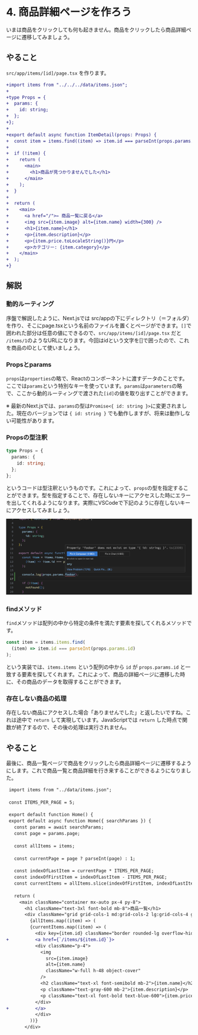 # 4. 商品詳細ページを作ろう

いまは商品をクリックしても何も起きません。商品をクリックしたら商品詳細ページに遷移してみましょう。

## やること

`src/app/items/[id]/page.tsx` を作ります。

```diff
+import items from "../../../data/items.json";
+
+type Props = {
+  params: {
+    id: string;
+  };
+};
+
+export default async function ItemDetail(props: Props) {
+  const item = items.find((item) => item.id === parseInt(props.params.id));
+
+  if (!item) {
+    return (
+      <main>
+        <h1>商品が見つかりませんでした</h1>
+      </main>
+    );
+  }
+
+  return (
+    <main>
+      <a href="/">← 商品一覧に戻る</a>
+      <img src={item.image} alt={item.name} width={300} />
+      <h1>{item.name}</h1>
+      <p>{item.description}</p>
+      <p>{item.price.toLocaleString()}円</p>
+      <p>カテゴリー: {item.category}</p>
+    </main>
+  );
+}
```

## 解説

### 動的ルーティング

序盤で解説したように、Next.jsでは src/appの下にディレクトリ（＝フォルダ）を作り、そこにpage.tsxという名前のファイルを置くとページができます。`[]`で囲われた部分は任意の値にできるので、`src/app/items/[id]/page.tsx` だと `/items/1`のようなURLになります。今回はidという文字を[]で囲ったので、これを商品のIDとして使いましょう。


### Propsとparams

`props`は`properties`の略で、Reactのコンポーネントに渡すデータのことです。ここでは`params`という特別なキーを使っています。`params`は`parameters`の略で、ここから動的ルーティングで渡された`[id]`の値を取り出すことができます。

※ 最新のNext.jsでは、`params`の型は`Promise<{ id: string }>`に変更されました。現在のバージョンでは `{ id: string }` でも動作しますが、将来は動作しない可能性があります。

### Propsの型注釈

```ts
type Props = {
  params: {
    id: string;
  };
};
```

というコードは型注釈というものです。これによって、`props`の型を指定することができます。型を指定することで、存在しないキーにアクセスした時にエラーを出してくれるようになります。実際にVSCodeで下記のように存在しないキーにアクセスしてみましょう。

![image](./images/type-error.png)

### findメソッド

`find`メソッドは配列の中から特定の条件を満たす要素を探してくれるメソッドです。

```ts
const item = items.items.find(
  (item) => item.id === parseInt(props.params.id)
);
```

という実装では、`items.items` という配列の中から `id` が `props.params.id` と一致する要素を探してくれます。これによって、商品の詳細ページに遷移した時に、その商品のデータを取得することができます。

### 存在しない商品の処理

存在しない商品にアクセスした場合「ありませんでした」と返したいですね。これは途中で `return` して実現しています。JavaScriptでは `return` した時点で関数が終了するので、その後の処理は実行されません。


## やること

最後に、商品一覧ページで商品をクリックしたら商品詳細ページに遷移するようにします。これで商品一覧と商品詳細を行き来することができるようになりました。

```diff
 import items from "../data/items.json";

 const ITEMS_PER_PAGE = 5;

 export default function Home() {
 export default async function Home({ searchParams }) {
   const params = await searchParams;
   const page = params.page;

   const allItems = items;

   const currentPage = page ? parseInt(page) : 1;

   const indexOfLastItem = currentPage * ITEMS_PER_PAGE;
   const indexOfFirstItem = indexOfLastItem - ITEMS_PER_PAGE;
   const currentItems = allItems.slice(indexOfFirstItem, indexOfLastItem);

   return (
     <main className="container mx-auto px-4 py-8">
       <h1 className="text-3xl font-bold mb-8">商品一覧</h1>
       <div className="grid grid-cols-1 md:grid-cols-2 lg:grid-cols-4 gap-6">
         {allItems.map((item) => (
         {currentItems.map((item) => (
           <div key={item.id} className="border rounded-lg overflow-hidden shadow-lg">
+          <a href={`/items/${item.id}`}>
           <div className="p-4">
             <img
               src={item.image}
               alt={item.name}
               className="w-full h-48 object-cover"
             />
             <h2 className="text-xl font-semibold mb-2">{item.name}</h2>
             <p className="text-gray-600 mb-2">{item.description}</p>
             <p className="text-xl font-bold text-blue-600">{item.price}円</p>
           </div>
+          </a>
           </div>
         ))}
       </div>
```
